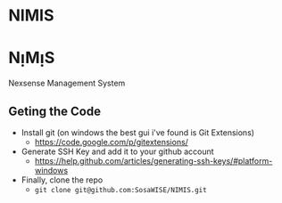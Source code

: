 # NIMIS
# NᴉMᴉS
Nexsense Management System

Geting the Code
---------------
- Install git (on windows the best gui i've found is Git Extensions)
  - https://code.google.com/p/gitextensions/
- Generate SSH Key and add it to your github account
  - https://help.github.com/articles/generating-ssh-keys/#platform-windows
- Finally, clone the repo
  - `git clone git@github.com:SosaWISE/NIMIS.git`
